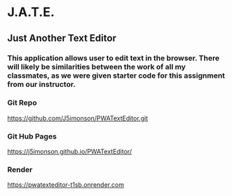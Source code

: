 # J.A.T.E.

## Just Another Text Editor

### This application allows user to edit text in the browser. There will likely be similarities between the work of all my classmates, as we were given starter code for this assignment from our instructor.

### Git Repo
https://github.com/J5imonson/PWATextEditor.git

### Git Hub Pages
https://j5imonson.github.io/PWATextEditor/

### Render
https://pwatexteditor-t1sb.onrender.com
